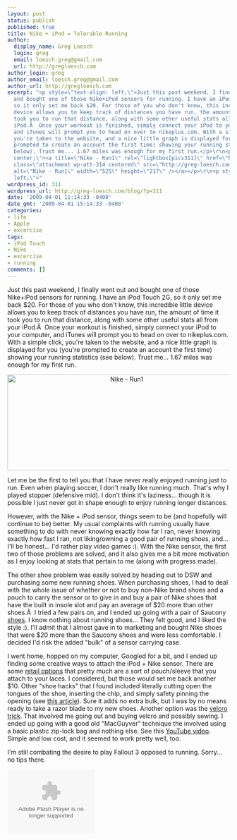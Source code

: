 ```yaml
---
layout: post
status: publish
published: true
title: Nike + iPod = Tolerable Running
author:
  display_name: Greg Loesch
  login: greg
  email: loesch.greg@gmail.com
  url: http://gregloesch.com
author_login: greg
author_email: loesch.greg@gmail.com
author_url: http://gregloesch.com
excerpt: "<p style=\"text-align: left;\">Just this past weekend, I finally went out
  and bought one of those Nike+iPod sensors for running. I have an iPod Touch 2G,
  so it only set me back $20. For those of you who don't know, this incredible little
  device allows you to keep track of distances you have run, the amount of time it
  took you to run that distance, along with some other useful stats all from your
  iPod.Â  Once your workout is finished, simply connect your iPod to your computer,
  and iTunes will prompt you to head on over to nikeplus.com. With a simple click,
  you're taken to the website, and a nice little graph is displayed for you (you're
  prompted to create an account the first time) showing your running statistics (see
  below). Trust me... 1.67 miles was enough for my first run.</p>\r\n<p style=\"text-align:
  center;\"><a title=\"Nike - Run1\" rel=\"lightbox[pics311]\" href=\"http://greg-loesch.com/blog/pics/2009/03/nike.png\"><img
  class=\"attachment wp-att-314 centered\" src=\"http://greg-loesch.com/blog/pics/2009/03/nike.png\"
  alt=\"Nike - Run1\" width=\"525\" height=\"217\" /></a></p>\r\n<p style=\"text-align:
  left;\">"
wordpress_id: 311
wordpress_url: http://greg-loesch.com/blog/?p=311
date: '2009-04-01 11:14:33 -0400'
date_gmt: '2009-04-01 15:14:33 -0400'
categories:
- life
- Apple
- excercise
tags:
- iPod Touch
- Nike
- excercise
- running
comments: []
---
```

<p style="text-align: left;">Just this past weekend, I finally went out and bought one of those Nike+iPod sensors for running. I have an iPod Touch 2G, so it only set me back $20. For those of you who don't know, this incredible little device allows you to keep track of distances you have run, the amount of time it took you to run that distance, along with some other useful stats all from your iPod.Â  Once your workout is finished, simply connect your iPod to your computer, and iTunes will prompt you to head on over to nikeplus.com. With a simple click, you're taken to the website, and a nice little graph is displayed for you (you're prompted to create an account the first time) showing your running statistics (see below). Trust me... 1.67 miles was enough for my first run.</p>
<p style="text-align: center;"><a title="Nike - Run1" rel="lightbox[pics311]" href="http://greg-loesch.com/blog/pics/2009/03/nike.png"><img class="attachment wp-att-314 centered" src="http://greg-loesch.com/blog/pics/2009/03/nike.png" alt="Nike - Run1" width="525" height="217" /></a></p>
<p style="text-align: left;"><a id="more"></a><a id="more-311"></a></p>
<p style="text-align: left;">Let me be the first to tell you that I have never really enjoyed running just to run. Even when playing soccer, I don't really like running much. That's why I played stopper (defensive mid). I don't think it's laziness... though it is possible I just never got in shape enough to enjoy running longer distances.</p>
<p style="text-align: left;">However, with the Nike + iPod sensor, things seem to be (and hopefully will continue to be) better. My usual complaints with running usually have something to do with never knowing exactly how far I ran, never knowing exactly how fast I ran, not liking/owning a good pair of running shoes, and... I'll be honest... I'd rather play video games :). With the Nike sensor, the first two of those problems are solved, and it also gives me a bit more motivation as I enjoy looking at stats that pertain to me (along with progress made).</p>
<p style="text-align: left;">The other shoe problem was easily solved by heading out to DSW and purchasing some new running shoes. When purchasing shoes, I had to deal with the whole issue of whether or not to buy non-Nike brand shoes and a pouch to carry the sensor or to give in and buy a pair of Nike shoes that have the built in insole slot and pay an average of $20 more than other shoes.Â  I tried a few pairs on, and I ended up going with a pair of Saucony <a title="Saucony Grid C2 Roadster" href="http://www.saucony.com/ShoeDetails.aspx?gen=m&amp;use=Run&amp;id=1150&amp;rel=1118,1110,1107,1148,1109,1140,1138,1104,1113,1041,1076,1102,1067,1064,1062,1146,1134,1136,1155,1157,1159,1152,1150">shoes</a>. I know nothing about running shoes... They felt good, and I liked the style :). I'll admit that I almost gave in to marketing and bought Nike shoes that were $20 more than the Saucony shoes and were less comfortable. I decided I'd risk the added "bulk" of a sensor carrying case.</p>
<p style="text-align: left;">I went home, hopped on my computer, Googled for a bit, and I ended up finding some creative ways to attach the iPod + Nike sensor. There are some <a href="http://www.grantwoodtechnology.com/shoepouch/">retail options</a> that pretty much are a sort of pouch/sleeve that you attach to your laces. I considered, but those would set me back another $10. Other "shoe hacks" that I found included literally cutting open the tongues of the shoe, inserting the chip, and simply safety pinning the opening (see <a title="Cut tongue" href="http://www.instructables.com/id/Put-an-iPod-Nike%2B-sensor-in-any-running--shoe-in-o/">this article</a>). Sure it adds no extra bulk, but I was by no means ready to take a razor blade to my new shoes. Another option was the <a href="http://walking.about.com/od/pedometer1/ss/nikeplussensor_6.htm">velcro trick</a>. That involved me going out and buying velcro and possibly sewing. I ended up going with a good old "MacGuyver" technique the involved using a basic plastic zip-lock bag and nothing else. See this <a href="http://www.youtube.com/watch?v=4gv5ZwTS3io ">YouTube video</a>. Simple and low cost, and it seemed to work pretty well, too.</p>
<p style="text-align: left;">I'm still combating the desire to play Fallout 3 opposed to running. Sorry... no tips there.</p>
<p style="text-align: left;">
<div><object width="198" height="145" data="http://nikeplus.nike.com/nikeplus/v1/swf/scrapablewidget/rundetail.swf" type="application/x-shockwave-flash"><param name="id" value="Nike+ Runs" /><param name="align" value="middle" /><param name="allowScriptAccess" value="sameDomain" /><param name="wmode" value="transparent" /><param name="quality" value="high" /><param name="bgcolor" value="#ffffff" /><param name="FlashVars" value="type=individualRun&amp;userDefaultUnit=mi&amp;screenName=loeschgy&amp;dateFormat=MM/DD/YY&amp;id=941611437&amp;userID=405062188&amp;region=us&amp;language=en&amp;locale=en_us" /><param name="src" value="http://nikeplus.nike.com/nikeplus/v1/swf/scrapablewidget/rundetail.swf" /><param name="name" value="Nike+ Runs" /><param name="flashvars" value="type=individualRun&amp;userDefaultUnit=mi&amp;screenName=loeschgy&amp;dateFormat=MM/DD/YY&amp;id=941611437&amp;userID=405062188&amp;region=us&amp;language=en&amp;locale=en_us" /></object></div>
